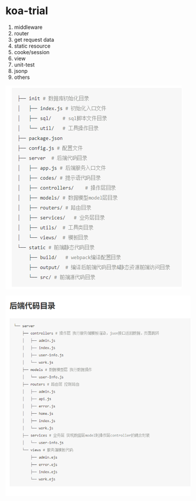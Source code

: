 # koa-trial

1. middleware
2. router
3. get request data
4. static resource
5. cooke/session
6. view
7. unit-test
8. jsonp
9. others

![](./koa2-refactor-structure/img2.png)

![](./koa2-refactor-structure/img.png)
